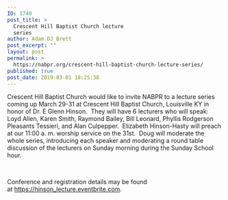 ```yaml
---
ID: 1740
post_title: >
  Crescent Hill Baptist Church lecture
  series
author: Adam DJ Brett
post_excerpt: ""
layout: post
permalink: >
  https://nabpr.org/crescent-hill-baptist-church-lecture-series/
published: true
post_date: 2019-03-01 18:25:38
---
```

Crescent Hill Baptist Church would like to invite NABPR to a lecture series coming up March 29-31 at Crescent Hill Baptist Church, Louisville KY in honor of Dr. E Glenn Hinson.  They will have 6 lecturers who will speak: Loyd Allen, Karen Smith, Raymond Bailey, Bill Leonard, Phyllis Rodgerson Pleasants Tessieri, and Alan Culpepper.  Elizabeth Hinson-Hasty will preach at our 11:00 a. m. worship service on the 31st.  Doug will moderate the whole series, introducing each speaker and moderating a round table discussion of the lecturers on Sunday morning during the Sunday School hour.

&nbsp;

Conference and registration details may be found at <a href="https://na01.safelinks.protection.outlook.com/?url=https%3A%2F%2Furldefense.proofpoint.com%2Fv2%2Furl%3Fu%3Dhttps-3A__hinson-5Flecture.eventbrite.com%26d%3DDwMFAg%26c%3D61yQaCoNVjQr1ah003i6yA%26r%3DDQejFLmEGkTjW6ek1fRGhA%26m%3DCjYa6-ddJ-WURfXmQs5RKiDyhzNu5eOKKQFYJ4UZ458%26s%3D1svpoS-h6IEgchQU8IUzrmIWWTj41Mnn3rsb4uSuNo4%26e%3D&amp;data=01%7C01%7Cjoyce_swoveland%40baylor.edu%7Ca84f5ac77c824d71c30608d692a524f4%7C22d2fb35256a459bbcf4dc23d42dc0a4%7C0&amp;sdata=3rCqtGy5S5OalA65RhYnMs1BG%2FMOLv3HvAnWMb%2FZV%2Bs%3D&amp;reserved=0">https://hinson_lecture.eventbrite.com</a>.